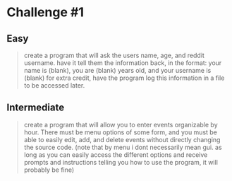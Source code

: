 # Challenge #1

## Easy
>create a program that will ask the users name, age, and reddit username. have it tell them the information back, in the format:
your name is (blank), you are (blank) years old, and your username is (blank)
for extra credit, have the program log this information in a file to be accessed later.

## Intermediate
> create a program that will allow you to enter events organizable by hour. There must be menu options of some form, and you must be able to easily edit, add, and delete events without directly changing the source code.
(note that by menu i dont necessarily mean gui. as long as you can easily access the different options and receive prompts and instructions telling you how to use the program, it will probably be fine)
